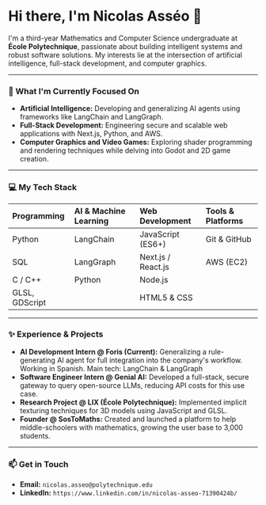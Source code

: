 # Hi there, I'm Nicolas Asséo 👋

I'm a third-year Mathematics and Computer Science undergraduate at **École Polytechnique**, passionate about building intelligent systems and robust software solutions. My interests lie at the intersection of artificial intelligence, full-stack development, and computer graphics.

---

### 🚀 What I'm Currently Focused On

* **Artificial Intelligence:** Developing and generalizing AI agents using frameworks like LangChain and LangGraph.
* **Full-Stack Development:** Engineering secure and scalable web applications with Next.js, Python, and AWS.
* **Computer Graphics and Video Games:** Exploring shader programming and rendering techniques while delving into Godot and 2D game creation.

---

### 💻 My Tech Stack

| Programming    | AI & Machine Learning | Web Development      | Tools & Platforms |
| :------------- | :-------------------- | :------------------- | :---------------- |
| Python         | LangChain             | JavaScript (ES6+)    | Git & GitHub      |
| SQL            | LangGraph             | Next.js / React.js   | AWS (EC2)         |
| C / C++        | Python                | Node.js              |                   |
| GLSL, GDScript |                       | HTML5 & CSS          |                   |

---

### ✨ Experience & Projects

* **AI Development Intern @ Foris (Current):** Generalizing a rule-generating AI agent for full integration into the company's workflow. Working in Spanish. Main tech: LangChain & LangGraph
* **Software Engineer Intern @ Genial AI:** Developed a full-stack, secure gateway to query open-source LLMs, reducing API costs for this use case.
* **Research Project @ LIX (École Polytechnique):** Implemented implicit texturing techniques for 3D models using JavaScript and GLSL.
* **Founder @ SosToMaths:** Created and launched a platform to help middle-schoolers with mathematics, growing the user base to 3,000 students.

---

### 📫 Get in Touch

* **Email:** `nicolas.asseo@polytechnique.edu`
* **LinkedIn:** `https://www.linkedin.com/in/nicolas-asseo-71390424b/`




